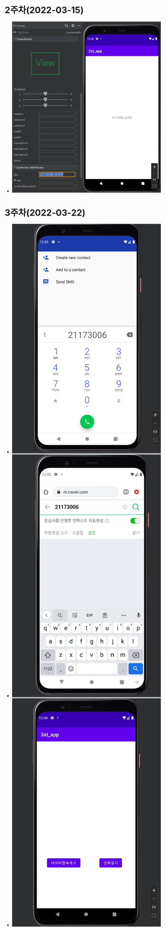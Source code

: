 # 2주차(2022-03-15)
- <img width="" height="" src="./pic/2st.png.jpg"></img>
# 3주차(2022-03-22)
- <img width="" height="" src="./pic/3st_1.jpg"></img>
- <img width="" height="" src="./pic/3st_2.jpg"></img>
- <img width="" height="" src="./pic/3st_3.jpg"></img>
